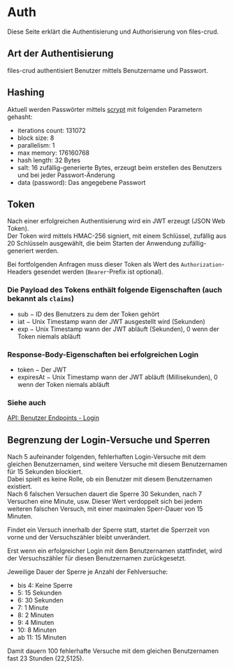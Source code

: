 # Auth

Diese Seite erklärt die Authentisierung und Authorisierung von files-crud.

## Art der Authentisierung
files-crud authentisiert Benutzer mittels Benutzername und Passwort.

## Hashing
Aktuell werden Passwörter mittels [scrypt](https://en.wikipedia.org/wiki/Scrypt) mit folgenden Parametern gehasht:
* iterations count: 131072
* block size: 8
* parallelism: 1
* max memory: 176160768
* hash length: 32 Bytes
* salt: 16 zufällig-generierte Bytes, erzeugt beim erstellen des Benutzers und bei jeder Passwort-Änderung
* data (password): Das angegebene Passwort

## Token
Nach einer erfolgreichen Authentisierung wird ein JWT erzeugt (JSON Web Token). \
Der Token wird mittels HMAC-256 signiert, mit einem Schlüssel, zufällig aus 20 Schlüsseln ausgewählt,
die beim Starten der Anwendung zufällig-generiert werden.

Bei fortfolgenden Anfragen muss dieser Token als Wert des `Authorization`-Headers gesendet werden (`Bearer`-Prefix ist optional).

### Die Payload des Tokens enthält folgende Eigenschaften (auch bekannt als `claims`)
* sub &minus; ID des Benutzers zu dem der Token gehört
* iat &minus; Unix Timestamp wann der JWT ausgestellt wird (Sekunden)
* exp &minus; Unix Timestamp wann der JWT abläuft (Sekunden), 0 wenn der Token niemals abläuft

### Response-Body-Eigenschaften bei erfolgreichen Login
* token &minus; Der JWT
* expiresAt &minus;
  Unix Timestamp wann der JWT abläuft (Millisekunden), 0 wenn der Token niemals abläuft

### Siehe auch
[API: Benutzer Endpoints - Login](/de/api/user#login)


## Begrenzung der Login-Versuche und Sperren
Nach 5 aufeinander folgenden, fehlerhaften Login-Versuche mit dem gleichen Benutzernamen,
sind weitere Versuche mit diesem Benutzernamen für 15 Sekunden blockiert. \
Dabei spielt es keine Rolle, ob ein Benutzer mit diesem Benutzernamen existiert. \
Nach 6 falschen Versuchen dauert die Sperre 30 Sekunden, nach 7 Versuchen eine Minute, usw.
Dieser Wert verdoppelt sich bei jedem weiteren falschen Versuch, mit einer maximalen Sperr-Dauer von 15 Minuten.

Findet ein Versuch innerhalb der Sperre statt, startet die Sperrzeit von vorne und der Versuchszähler bleibt unverändert.

Erst wenn ein erfolgreicher Login mit dem Benutzernamen stattfindet, wird der Versuchszähler für diesen Benutzernamen zurückgesetzt.

Jeweilige Dauer der Sperre je Anzahl der Fehlversuche:
* bis 4: Keine Sperre
* 5: 15 Sekunden
* 6: 30 Sekunden
* 7: 1 Minute
* 8: 2 Minuten
* 9: 4 Minuten
* 10: 8 Minuten
* ab 11: 15 Minuten

Damit dauern 100 fehlerhafte Versuche mit dem gleichen Benutzernamen fast 23 Stunden (22,5125).
